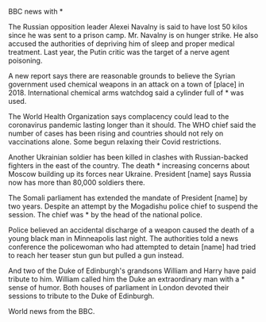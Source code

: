 BBC news with *

The Russian opposition leader Alexei Navalny is said to have lost 50 kilos since he was sent to a prison camp. Mr. Navalny is on hunger strike. He also accused the authorities of depriving him of sleep and proper medical treatment. Last year, the Putin critic was the target of a nerve agent poisoning.

A new report says there are reasonable grounds to believe the Syrian government used chemical weapons in an attack on a town of [place] in 2018. International chemical arms watchdog said a cylinder full of * was used. 

The World Health Organization says complacency could lead to the coronavirus pandemic lasting longer than it should. The WHO chief said the number of cases has been rising and countries should not rely on vaccinations alone. Some begun relaxing their Covid restrictions.

Another Ukrainian soldier has been killed in clashes with Russian-backed fighters in the east of the country. The death * increasing concerns about Moscow building up its forces near Ukraine. President [name] says Russia now has more than 80,000 soldiers there.

The Somali parliament has extended the mandate of President [name] by two years. Despite an attempt by the Mogadishu police chief to suspend the session. The chief was * by the head of the national police. 

Police believed an accidental discharge of a weapon caused the death of a young black man in Minneapolis last night. The authorities told a news conference the policewoman who had attempted to detain [name] had tried to reach her teaser stun gun but pulled a gun instead.

And two of the Duke of Edinburgh's grandsons William and Harry have paid tribute to him. William called him the Duke an extraordinary man with a * sense of humor. Both houses of parliament in London devoted their sessions to tribute to the Duke of Edinburgh.

World news from the BBC.
